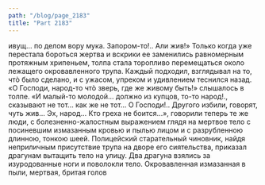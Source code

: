 ```yaml
---
path: "/blog/page_2183"
title: "Part 2183"
---
```


ивущ... по делом вору мука. Запором-то!.. Али жив!»
Только когда уже перестала бороться жертва и вскрики ее заменились равномерным протяжным хрипеньем, толпа стала торопливо перемещаться около лежащего окровавленного трупа. Каждый подходил, взглядывал на то, чтò было сделано, и с ужасом, упреком и удивлением теснился назад.
«О Господи, народ-то чтò зверь, где же живому быть!» слышалось в толпе. «И малый-то молодой... должно из купцов, то-то народ!., сказывают не тот... как же не тот... О Господи!.. Другого избили, говорят, чуть жив... Эх, народ... Кто греха не боится...», говорили теперь те же люди, с болезненно-жалостным выражением глядя на мертвое тело с посиневшим измазанным кровью и пылью лицом и с разрубленною длинною, тонкою шеей.
Полицейский старательный чиновник, найдя неприличным присутствие трупа на дворе его сиятельства, приказал драгунам вытащить тело на улицу. Два драгуна взялись за изуродованные ноги и поволокли тело. Окровавленная измазанная в пыли, мертвая, бритая голов
